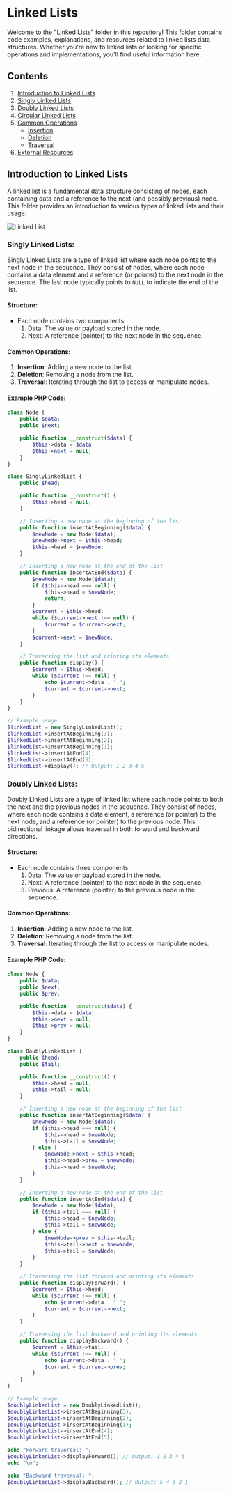 # Linked Lists

Welcome to the "Linked Lists" folder in this repository! This folder contains code examples, explanations, and resources related to linked lists data structures. Whether you're new to linked lists or looking for specific operations and implementations, you'll find useful information here.

## Contents

1. [Introduction to Linked Lists](#introduction-to-linked-lists)
2. [Singly Linked Lists](#singly-linked-lists)
3. [Doubly Linked Lists](#doubly-linked-lists)
4. [Circular Linked Lists](#circular-linked-lists)
5. [Common Operations](#common-operations)
    - [Insertion](#insertion)
    - [Deletion](#deletion)
    - [Traversal](#traversal)
6. [External Resources](#external-resources)

## Introduction to Linked Lists

A linked list is a fundamental data structure consisting of nodes, each containing data and a reference to the next (and possibly previous) node. This folder provides an introduction to various types of linked lists and their usage.

![Linked List](https://simplesnippets.tech/wp-content/uploads/2019/06/linked-list-data-structure-block-diagram1.png)

### Singly Linked Lists:

Singly Linked Lists are a type of linked list where each node points to the next node in the sequence. They consist of nodes, where each node contains a data element and a reference (or pointer) to the next node in the sequence. The last node typically points to `NULL` to indicate the end of the list.

#### Structure:
- Each node contains two components:
  1. Data: The value or payload stored in the node.
  2. Next: A reference (pointer) to the next node in the sequence.

#### Common Operations:
1. **Insertion**: Adding a new node to the list.
2. **Deletion**: Removing a node from the list.
3. **Traversal**: Iterating through the list to access or manipulate nodes.

#### Example PHP Code:

```php
class Node {
    public $data;
    public $next;

    public function __construct($data) {
        $this->data = $data;
        $this->next = null;
    }
}

class SinglyLinkedList {
    public $head;

    public function __construct() {
        $this->head = null;
    }

    // Inserting a new node at the beginning of the list
    public function insertAtBeginning($data) {
        $newNode = new Node($data);
        $newNode->next = $this->head;
        $this->head = $newNode;
    }

    // Inserting a new node at the end of the list
    public function insertAtEnd($data) {
        $newNode = new Node($data);
        if ($this->head === null) {
            $this->head = $newNode;
            return;
        }
        $current = $this->head;
        while ($current->next !== null) {
            $current = $current->next;
        }
        $current->next = $newNode;
    }

    // Traversing the list and printing its elements
    public function display() {
        $current = $this->head;
        while ($current !== null) {
            echo $current->data . " ";
            $current = $current->next;
        }
    }
}

// Example usage:
$linkedList = new SinglyLinkedList();
$linkedList->insertAtBeginning(3);
$linkedList->insertAtBeginning(2);
$linkedList->insertAtBeginning(1);
$linkedList->insertAtEnd(4);
$linkedList->insertAtEnd(5);
$linkedList->display(); // Output: 1 2 3 4 5
```

### Doubly Linked Lists:

Doubly Linked Lists are a type of linked list where each node points to both the next and the previous nodes in the sequence. They consist of nodes, where each node contains a data element, a reference (or pointer) to the next node, and a reference (or pointer) to the previous node. This bidirectional linkage allows traversal in both forward and backward directions.

#### Structure:
- Each node contains three components:
  1. Data: The value or payload stored in the node.
  2. Next: A reference (pointer) to the next node in the sequence.
  3. Previous: A reference (pointer) to the previous node in the sequence.

#### Common Operations:
1. **Insertion**: Adding a new node to the list.
2. **Deletion**: Removing a node from the list.
3. **Traversal**: Iterating through the list to access or manipulate nodes.

#### Example PHP Code:

```php
class Node {
    public $data;
    public $next;
    public $prev;

    public function __construct($data) {
        $this->data = $data;
        $this->next = null;
        $this->prev = null;
    }
}

class DoublyLinkedList {
    public $head;
    public $tail;

    public function __construct() {
        $this->head = null;
        $this->tail = null;
    }

    // Inserting a new node at the beginning of the list
    public function insertAtBeginning($data) {
        $newNode = new Node($data);
        if ($this->head === null) {
            $this->head = $newNode;
            $this->tail = $newNode;
        } else {
            $newNode->next = $this->head;
            $this->head->prev = $newNode;
            $this->head = $newNode;
        }
    }

    // Inserting a new node at the end of the list
    public function insertAtEnd($data) {
        $newNode = new Node($data);
        if ($this->tail === null) {
            $this->head = $newNode;
            $this->tail = $newNode;
        } else {
            $newNode->prev = $this->tail;
            $this->tail->next = $newNode;
            $this->tail = $newNode;
        }
    }

    // Traversing the list forward and printing its elements
    public function displayForward() {
        $current = $this->head;
        while ($current !== null) {
            echo $current->data . " ";
            $current = $current->next;
        }
    }

    // Traversing the list backward and printing its elements
    public function displayBackward() {
        $current = $this->tail;
        while ($current !== null) {
            echo $current->data . " ";
            $current = $current->prev;
        }
    }
}

// Example usage:
$doublyLinkedList = new DoublyLinkedList();
$doublyLinkedList->insertAtBeginning(3);
$doublyLinkedList->insertAtBeginning(2);
$doublyLinkedList->insertAtBeginning(1);
$doublyLinkedList->insertAtEnd(4);
$doublyLinkedList->insertAtEnd(5);

echo "Forward traversal: ";
$doublyLinkedList->displayForward(); // Output: 1 2 3 4 5
echo "\n";

echo "Backward traversal: ";
$doublyLinkedList->displayBackward(); // Output: 5 4 3 2 1


